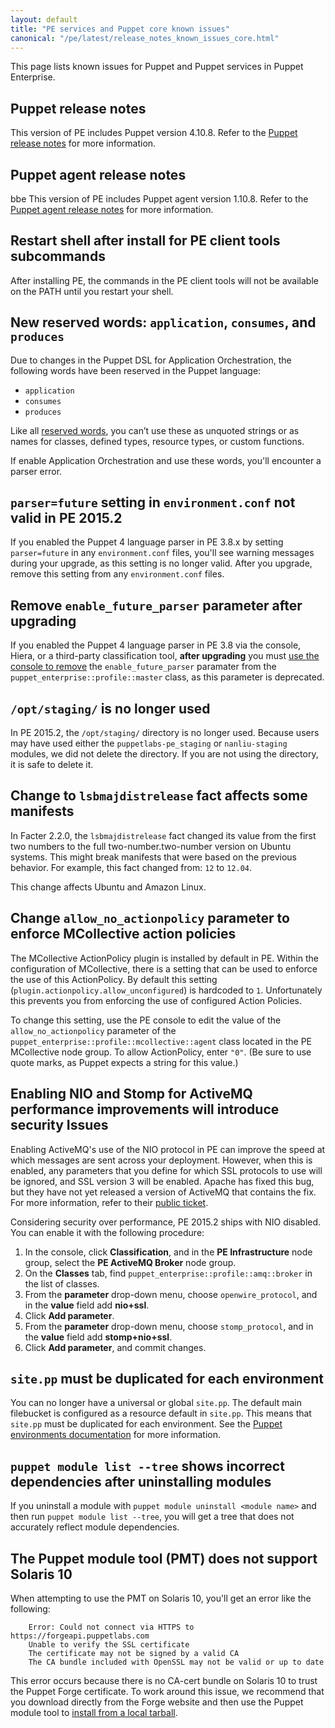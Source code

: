 ```yaml
---
layout: default
title: "PE services and Puppet core known issues"
canonical: "/pe/latest/release_notes_known_issues_core.html"
---
```


This page lists known issues for Puppet and Puppet services in Puppet Enterprise.


## Puppet release notes

This version of PE includes Puppet version 4.10.8. Refer to the [Puppet release notes]({{puppet}}/release_notes.html) for more information.

## Puppet agent release notes

bbe This version of PE includes Puppet agent version 1.10.8. Refer to the [Puppet agent release notes]({{puppet}}/release_notes_agent.html#puppet-agent-1108) for more information.

## Restart shell after install for PE client tools subcommands

After installing PE, the commands in the PE client tools will not be available on the PATH until you restart your shell. <!--PE-12867-->

## New reserved words: `application`, `consumes`, and `produces`

Due to changes in the Puppet DSL for Application Orchestration, the following words have been reserved in the Puppet language:

- `application`
- `consumes`
- `produces`

Like all [reserved words]({{puppet}}/lang_reserved.html), you can’t use these as unquoted strings or as names for classes, defined types, resource types, or custom functions.

If enable Application Orchestration and use these words, you'll encounter a parser error.

## `parser=future` setting in `environment.conf` not valid in PE 2015.2

If you enabled the Puppet 4 language parser in PE 3.8.x by setting `parser=future` in any `environment.conf` files, you'll see warning messages during your upgrade, as this setting is no longer valid. After you upgrade, remove this setting from any `environment.conf` files.

## Remove `enable_future_parser` parameter after upgrading

If you enabled the Puppet 4 language parser in PE 3.8 via the console, Hiera, or a third-party classification tool, **after upgrading** you must [use the console to remove](./console_classes_groups_making_changes.html#deleting-parameters) the `enable_future_parser` paramater from the `puppet_enterprise::profile::master` class, as this parameter is deprecated.

## `/opt/staging/` is no longer used

In PE 2015.2, the `/opt/staging/` directory is no longer used. Because users may have used either the `puppetlabs-pe_staging` or `nanliu-staging` modules, we did not delete the directory. If you are not using the directory, it is safe to delete it.

## Change to `lsbmajdistrelease` fact affects some manifests

In Facter 2.2.0, the `lsbmajdistrelease` fact changed its value from the first two numbers to the full two-number.two-number version on Ubuntu systems. This might break manifests that were based on the previous behavior. For example, this fact changed from: `12` to `12.04`.

This change affects Ubuntu and Amazon Linux.

## Change `allow_no_actionpolicy` parameter to enforce MCollective action policies

The MCollective ActionPolicy plugin is installed by default in PE. Within the configuration of MCollective, there is a setting that can be used to enforce the use of this ActionPolicy. By default this setting (`plugin.actionpolicy.allow_unconfigured`) is hardcoded to `1`. Unfortunately this prevents you from enforcing the use of configured Action Policies.

To change this setting, use the PE console to edit the value of the `allow_no_actionpolicy` parameter of the `puppet_enterprise::profile::mcollective::agent` class located in the PE MCollective node group. To allow ActionPolicy, enter `"0"`. (Be sure to use quote marks, as Puppet expects a string for this value.)

## Enabling NIO and Stomp for ActiveMQ performance improvements will introduce security Issues

Enabling ActiveMQ's use of the NIO protocol in PE can improve the speed at which messages are sent across your deployment. However, when this is enabled, any parameters that you define for which SSL protocols to use will be ignored, and SSL version 3 will be enabled. Apache has fixed this bug, but they have not yet released a version of ActiveMQ that contains the fix. For more information, refer to their [public ticket](https://issues.apache.org/jira/browse/AMQ-5407).

Considering security over performance, PE 2015.2 ships with NIO disabled. You can enable it with the following procedure:

1. In the console, click **Classification**, and in the **PE Infrastructure** node group, select the **PE ActiveMQ Broker** node group.
2. On the __Classes__ tab, find `puppet_enterprise::profile::amq::broker` in the list of classes.
3. From the __parameter__ drop-down menu, choose `openwire_protocol`, and in the __value__ field add __nio+ssl__.
4. Click __Add parameter__.
5. From the __parameter__ drop-down menu, choose `stomp_protocol`, and in the __value__ field add __stomp+nio+ssl__.
6. Click __Add parameter__, and commit changes.

## `site.pp` must be duplicated for each environment

You can no longer have a universal or global `site.pp`. The default main filebucket is configured as a resource default in `site.pp`. This means that `site.pp` must be duplicated for each environment. See the [Puppet environments documentation]({{puppet}}/environments.html) for more information.

## `puppet module list --tree` shows incorrect dependencies after uninstalling modules

If you uninstall a module with `puppet module uninstall <module name>` and then run `puppet module list --tree`, you will get a tree that does not accurately reflect module dependencies.

## The Puppet module tool (PMT) does not support Solaris 10

When attempting to use the PMT on Solaris 10, you'll get an error like the following:

		Error: Could not connect via HTTPS to https://forgeapi.puppetlabs.com
  		Unable to verify the SSL certificate
    	The certificate may not be signed by a valid CA
    	The CA bundle included with OpenSSL may not be valid or up to date

This error occurs because there is no CA-cert bundle on Solaris 10 to trust the Puppet Forge certificate. To work around this issue, we recommend that you download directly from the Forge website and then use the Puppet module tool to [install from a local tarball]({{puppet}}/modules_installing.html#installing-from-a-release-tarball).
